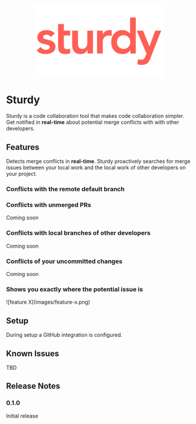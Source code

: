 <p align="center">
  <a title="Learn more about Sturdy Code Collab" href="https://getsturdy.com"><img style="width:70%; height:70%;" src="images/sturdy_logo_transparent.png" alt="Sturdy code collab logo" /></a>
</p>

# Sturdy

Sturdy is a code collaboration tool that makes code collaboration simpler. Get notified in **real-time** about potential merge conflicts with with other developers.

## Features

Detects merge conflicts in **real-time**. Sturdy proactively searches for merge issues between your local work and the local work of other developers on your project.

### Conflicts with the remote **default** branch

### Conflicts with unmerged **PRs**

Coming soon

### Conflicts with **local** branches of other developers

Coming soon

### Conflicts of your **uncommitted** changes

Coming soon

### Shows you **exactly** where the potential issue is

\!\[feature X\]\(images/feature-x.png\)

## Setup

During setup a GitHub integration is configured.

## Known Issues

TBD

## Release Notes

### 0.1.0

Initial release
